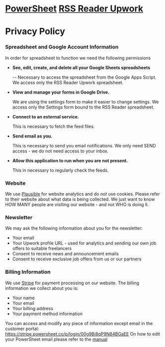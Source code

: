 # [PowerSheet](https://powersheet.co/) [RSS Reader Upwork](https://powersheet.co/rss-reader-upwork/)

# Privacy Policy

### Spreadsheet and Google Account Information

In order for spreadsheet to function we need the following permissions

* **See, edit, create, and delete all your Google Sheets spreadsheets**

  -- Necessary to access the spreadsheet from the Google Apps Script. We access only the RSS Reader Upwork spreadsheet.
  
* **View and manage your forms in Google Drive.**

  We are using the settings form to make it easier to change settings. We access only the Settings form bound to the RSS Reader spreadsheet.
  
* **Connect to an external service.**

  This is necessary to fetch the feed files.
  
* **Send email as you.**

  This is necessary to send you email notifications. We only need SEND access - we do not need access to your inbox.
  
* **Allow this application to run when you are not present.**

  This in necessary to regularly check the feeds.






### Website

We use [Plausible](https://plausible.io/) for website analytics and do not use cookies. Please refer to their website about what data is being collected.
We just want to know HOW MANY people are visiting our website - and not WHO is doing it.

### Newsletter

We may ask the following information about you for the newsletter:

* Your email
* Your Upwork profile URL - used for analytics and sending our own job offers to suitable freelancers
* Consent to receive news and announcement emails
* Consent to receive exclusive job offers from us or our partners

### Billing Information

We use [Stripe](https://stripe.com) for payment processing on our website. The billing information we collect about you is:

* Your name
* Your email
* Your billing address
* Your payment method information

You can access and modify any piece of information except email in the customer portal: https://stripe.powersheet.co/p/login/00g9Bi8qP9N84BGaEE
On how to edit your PowerSheet email please refer to the [manual](https://powersheet.co/rss-reader-upwork/manual#i-want-to-change-the-email-i-am-sending-from)
